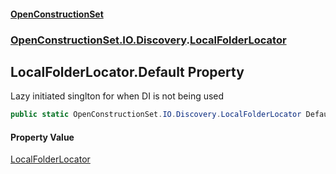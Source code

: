 #### [OpenConstructionSet](index.md 'index')
### [OpenConstructionSet.IO.Discovery](index.md#OpenConstructionSet_IO_Discovery 'OpenConstructionSet.IO.Discovery').[LocalFolderLocator](rPXbOqKGJHUGKeNPKtAAmA.md 'OpenConstructionSet.IO.Discovery.LocalFolderLocator')
## LocalFolderLocator.Default Property
Lazy initiated singlton for when DI is not being used  
```csharp
public static OpenConstructionSet.IO.Discovery.LocalFolderLocator Default { get; }
```
#### Property Value
[LocalFolderLocator](rPXbOqKGJHUGKeNPKtAAmA.md 'OpenConstructionSet.IO.Discovery.LocalFolderLocator')

